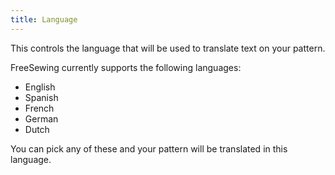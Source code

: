 ```yaml
---
title: Language
---
```


This controls the language that will be used to translate text on your pattern.

FreeSewing currently supports the following languages:

- English
- Spanish
- French
- German
- Dutch

You can pick any of these and your pattern will be translated in this language.

